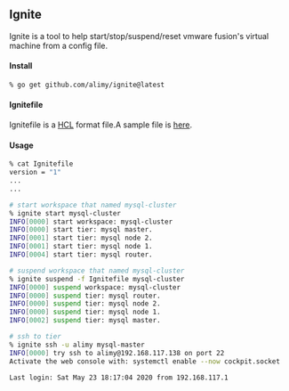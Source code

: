 ## Ignite
Ignite is a tool to help start/stop/suspend/reset vmware fusion's virtual machine from a config file.

#### Install
```bash
% go get github.com/alimy/ignite@latest
```
#### Ignitefile
Ignitefile is a [HCL](https://github.com/hashicorp/hcl) format file.A sample file is [here](assets/Ignitefile).

#### Usage
```bash
% cat Ignitefile
version = "1"
...
...

# start workspace that named mysql-cluster
% ignite start mysql-cluster
INFO[0000] start workspace: mysql-cluster               
INFO[0000] start tier: mysql master.                    
INFO[0001] start tier: mysql node 2.                    
INFO[0001] start tier: mysql node 1.                    
INFO[0004] start tier: mysql router. 

# suspend workspace that named mysql-cluster
% ignite suspend -f Ignitefile mysql-cluster
INFO[0000] suspend workspace: mysql-cluster             
INFO[0000] suspend tier: mysql router.                  
INFO[0000] suspend tier: mysql node 2.                  
INFO[0000] suspend tier: mysql node 1.                  
INFO[0002] suspend tier: mysql master.

# ssh to tier
% ignite ssh -u alimy mysql-master
INFO[0000] try ssh to alimy@192.168.117.138 on port 22
Activate the web console with: systemctl enable --now cockpit.socket

Last login: Sat May 23 18:17:04 2020 from 192.168.117.1
```
